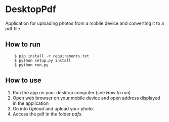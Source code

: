 # DesktopPdf

Application for uploading photos from a mobile device and converting it to a pdf file.

## How to run

```angular2html
    $ pip install -r requirements.txt
    $ python setup.py install
    $ python run.py
```

## How to use
1. Run the app on your desktop computer (see *How to run*)
2. Open web browser on your mobile device and open address displayed in the application
3. Go into *Upload* and upload your photo.
4. Access the pdf in the folder *pdfs*.